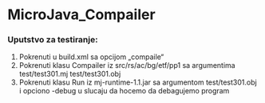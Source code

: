 # MicroJava_Compailer

<h3>Uputstvo za testiranje:</h3>

1.	Pokrenuti u build.xml sa opcijom „compaile“
2.	Pokrenuti klasu Compailer iz src/rs/ac/bg/etf/pp1 sa argumentima test/test301.mj test/test301.obj
3.	Pokrenuti klasu Run iz mj-runtime-1.1.jar sa argumentom test/test301.obj  i opciono 
-debug u slucaju da hocemo da debagujemo program

